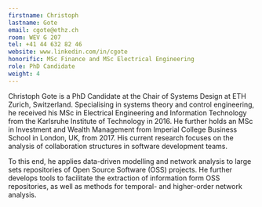 ```yaml
---
firstname: Christoph
lastname: Gote
email: cgote@ethz.ch
room: WEV G 207
tel: +41 44 632 82 46
website: www.linkedin.com/in/cgote
honorific: MSc Finance and MSc Electrical Engineering
role: PhD Candidate
weight: 4
---
```


Christoph Gote is a PhD Candidate at the Chair of Systems Design at ETH Zurich, Switzerland.
Specialising in systems theory and control engineering, he received his MSc in Electrical Engineering and Information Technology from the Karlsruhe Institute of Technology in 2016.
He further holds an MSc in Investment and Wealth Management from Imperial College Business School in London, UK, from 2017.
His current research focuses on the analysis of collaboration structures in software development teams.

To this end, he applies data-driven modelling and network analysis to large sets repositories of Open Source Software (OSS) projects.
He further develops tools to facilitate the extraction of information form OSS repositories, as well as methods for temporal- and higher-order network analysis.

